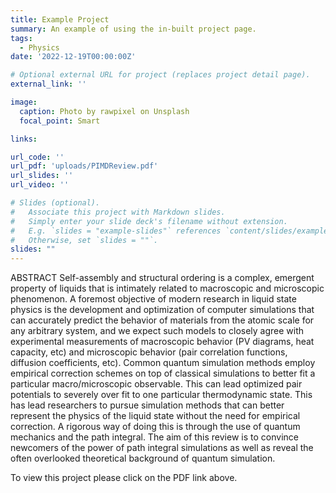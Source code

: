 ```yaml
---
title: Example Project
summary: An example of using the in-built project page.
tags:
  - Physics
date: '2022-12-19T00:00:00Z'

# Optional external URL for project (replaces project detail page).
external_link: ''

image:
  caption: Photo by rawpixel on Unsplash
  focal_point: Smart

links:

url_code: ''
url_pdf: 'uploads/PIMDReview.pdf'
url_slides: ''
url_video: ''

# Slides (optional).
#   Associate this project with Markdown slides.
#   Simply enter your slide deck's filename without extension.
#   E.g. `slides = "example-slides"` references `content/slides/example-slides.md`.
#   Otherwise, set `slides = ""`.
slides: ""
---
```


ABSTRACT Self-assembly and structural ordering is a complex, emergent property of liquids that is intimately related to macroscopic and microscopic phenomenon. A foremost objective of modern research in liquid state physics is the development and optimization of computer simulations that can accurately predict the behavior of materials from the atomic scale for any arbitrary system, and we expect such models to closely agree with experimental measurements of macroscopic behavior (PV diagrams, heat capacity, etc) and microscopic behavior (pair correlation functions, diffusion coefficients, etc). Common quantum simulation methods employ empirical correction schemes on top of classical simulations to better fit a particular macro/microscopic observable. This can lead optimized pair potentials to severely over fit to one particular thermodynamic state. This has lead researchers to pursue simulation methods that can better represent the physics of the liquid state without the need for empirical correction. A rigorous way of doing this is through the use of quantum mechanics and the path integral. The aim of this review is to convince newcomers of the power of path integral simulations as well as reveal the often overlooked theoretical background of quantum simulation. 

To view this project please click on the PDF link above. 

